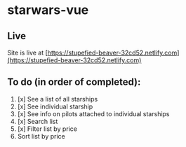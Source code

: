 # starwars-vue

## Live
Site is live at [https://stupefied-beaver-32cd52.netlify.com](https://stupefied-beaver-32cd52.netlify.com)

## To do (in order of completed):

1. [x] See a list of all starships
2. [x] See individual starship
3. [x] See info on pilots attached to individual starships
4. [x] Search list
5. [x] Filter list by price
6. Sort list by price
 
